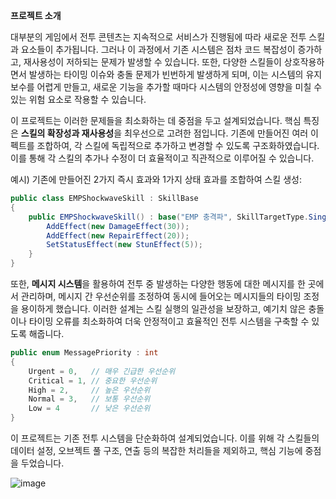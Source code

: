 **프로젝트 소개**

대부분의 게임에서 전투 콘텐츠는 지속적으로 서비스가 진행됨에 따라 새로운 전투 스킬과 요소들이 추가됩니다. 그러나 이 과정에서 기존 시스템은 점차 코드 복잡성이 증가하고, 재사용성이 저하되는 문제가 발생할 수 있습니다. 또한, 다양한 스킬들이 상호작용하면서 발생하는 타이밍 이슈와 충돌 문제가 빈번하게 발생하게 되며, 이는 시스템의 유지보수를 어렵게 만들고, 새로운 기능을 추가할 때마다 시스템의 안정성에 영향을 미칠 수 있는 위험 요소로 작용할 수 있습니다.

이 프로젝트는 이러한 문제들을 최소화하는 데 중점을 두고 설계되었습니다. 핵심 특징은 **스킬의 확장성과 재사용성**을 최우선으로 고려한 점입니다. 기존에 만들어진 여러 이펙트를 조합하여, 각 스킬에 독립적으로 추가하고 변경할 수 있도록 구조화하였습니다. 이를 통해 각 스킬의 추가나 수정이 더 효율적이고 직관적으로 이루어질 수 있습니다.

예시) 기존에 만들어진 2가지 즉시 효과와 1가지 상태 효과를 조합하여 스킬 생성:

```csharp
public class EMPShockwaveSkill : SkillBase
{
    public EMPShockwaveSkill() : base("EMP 충격파", SkillTargetType.Single, 10f, 2f) {
        AddEffect(new DamageEffect(30));
        AddEffect(new RepairEffect(20));
        SetStatusEffect(new StunEffect(5));
    }
}

```

또한, **메시지 시스템**을 활용하여 전투 중 발생하는 다양한 행동에 대한 메시지를 한 곳에서 관리하며, 메시지 간 우선순위를 조정하여 동시에 들어오는 메시지들의 타이밍 조정을 용이하게 했습니다. 이러한 설계는 스킬 실행의 일관성을 보장하고, 예기치 않은 충돌이나 타이밍 오류를 최소화하여 더욱 안정적이고 효율적인 전투 시스템을 구축할 수 있도록 해줍니다.

```csharp
public enum MessagePriority : int
{
    Urgent = 0,   // 매우 긴급한 우선순위
    Critical = 1, // 중요한 우선순위
    High = 2,     // 높은 우선순위
    Normal = 3,   // 보통 우선순위
    Low = 4       // 낮은 우선순위
}
```

이 프로젝트는 기존 전투 시스템을 단순화하여 설계되었습니다. 이를 위해 각 스킬들의 데이터 설정, 오브젝트 풀 구조, 연출 등의 복잡한 처리들을 제외하고, 핵심 기능에 중점을 두었습니다.

![image](https://github.com/user-attachments/assets/46533f13-708f-4bec-8e96-4e993d2f2ba2)

